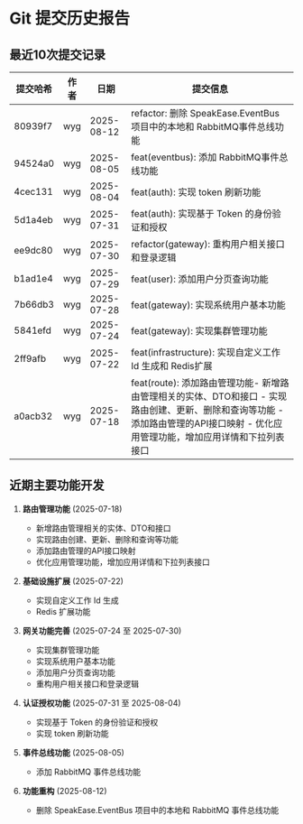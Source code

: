 # Git 提交历史报告

## 最近10次提交记录

| 提交哈希 | 作者 | 日期 | 提交信息 |
|---------|------|------|---------|
| 80939f7 | wyg | 2025-08-12 | refactor: 删除 SpeakEase.EventBus 项目中的本地和 RabbitMQ事件总线功能 |
| 94524a0 | wyg | 2025-08-05 | feat(eventbus): 添加 RabbitMQ事件总线功能 |
| 4cec131 | wyg | 2025-08-04 | feat(auth): 实现 token 刷新功能 |
| 5d1a4eb | wyg | 2025-07-31 | feat(auth): 实现基于 Token 的身份验证和授权 |
| ee9dc80 | wyg | 2025-07-30 | refactor(gateway): 重构用户相关接口和登录逻辑 |
| b1ad1e4 | wyg | 2025-07-29 | feat(user): 添加用户分页查询功能 |
| 7b66db3 | wyg | 2025-07-28 | feat(gateway): 实现系统用户基本功能 |
| 5841efd | wyg | 2025-07-24 | feat(gateway): 实现集群管理功能 |
| 2ff9afb | wyg | 2025-07-22 | feat(infrastructure): 实现自定义工作 Id 生成和 Redis扩展 |
| a0acb32 | wyg | 2025-07-18 | feat(route): 添加路由管理功能- 新增路由管理相关的实体、DTO和接口 - 实现路由创建、更新、删除和查询等功能 - 添加路由管理的API接口映射 - 优化应用管理功能，增加应用详情和下拉列表接口 |

## 近期主要功能开发

1. **路由管理功能** (2025-07-18)
   - 新增路由管理相关的实体、DTO和接口
   - 实现路由创建、更新、删除和查询等功能
   - 添加路由管理的API接口映射
   - 优化应用管理功能，增加应用详情和下拉列表接口

2. **基础设施扩展** (2025-07-22)
   - 实现自定义工作 Id 生成
   - Redis 扩展功能

3. **网关功能完善** (2025-07-24 至 2025-07-30)
   - 实现集群管理功能
   - 实现系统用户基本功能
   - 添加用户分页查询功能
   - 重构用户相关接口和登录逻辑

4. **认证授权功能** (2025-07-31 至 2025-08-04)
   - 实现基于 Token 的身份验证和授权
   - 实现 token 刷新功能

5. **事件总线功能** (2025-08-05)
   - 添加 RabbitMQ 事件总线功能

6. **功能重构** (2025-08-12)
   - 删除 SpeakEase.EventBus 项目中的本地和 RabbitMQ 事件总线功能
